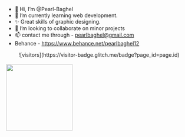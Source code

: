- 👋 Hi, I’m @Pearl-Baghel
- 🌱 I’m currently learning web development.
- ✨ Great skills of graphic designing.
- 💞️ I’m looking to collaborate on minor projects
- 📫 contact me through - pearlbaghel@gmail.com
- Behance - https://www.behance.net/pearlbaghel12

<!---
Pearl-Baghel/Pearl-Baghel is a ✨ special ✨ repository because its `README.md` (this file) appears on your GitHub profile.
You can click the Preview link to take a look at your changes.
--->
<center>![visitors](https://visitor-badge.glitch.me/badge?page_id=page.id)</center>
<br>

<img height="180em" src="https://github-readme-stats.vercel.app/api?username=Pearl-Baghel&show_icons=true&hide_border=true&&count_private=true&include_all_commits=true" />

